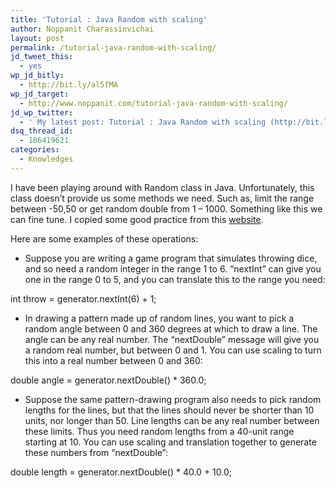 ```yaml
---
title: 'Tutorial : Java Random with scaling'
author: Noppanit Charassinvichai
layout: post
permalink: /tutorial-java-random-with-scaling/
jd_tweet_this:
  - yes
wp_jd_bitly:
  - http://bit.ly/al5fMA
wp_jd_target:
  - http://www.noppanit.com/tutorial-java-random-with-scaling/
jd_wp_twitter:
  - ' My latest post: Tutorial : Java Random with scaling (http://bit.ly/al5fMA) http://bit.ly/al5fMA '
dsq_thread_id:
  - 186419621
categories:
  - Knowledges
---
```

I have been playing around with Random class in Java. Unfortunately, this class doesn&#8217;t provide us some methods we need. Such as, limit the range between -50,50 or get random double from 1 &#8211; 1000. Something like this we can fine tune. I copied some good practice from this [website][1]. 

Here are some examples of these operations:

* Suppose you are writing a game program that simulates throwing dice, and so need a random integer in the range 1 to 6. &#8220;nextInt&#8221; can give you one in the range 0 to 5, and you can translate this to the range you need:

int throw = generator.nextInt(6) + 1;

* In drawing a pattern made up of random lines, you want to pick a random angle between 0 and 360 degrees at which to draw a line. The angle can be any real number. The &#8220;nextDouble&#8221; message will give you a random real number, but between 0 and 1. You can use scaling to turn this into a real number between 0 and 360:

double angle = generator.nextDouble() * 360.0;

* Suppose the same pattern-drawing program also needs to pick random lengths for the lines, but that the lines should never be shorter than 10 units, nor longer than 50. Line lengths can be any real number between these limits. Thus you need random lengths from a 40-unit range starting at 10. You can use scaling and translation together to generate these numbers from &#8220;nextDouble&#8221;:

double length = generator.nextDouble() * 40.0 + 10.0;

 [1]: http://www.cs.geneseo.edu/~baldwin/reference/random.html